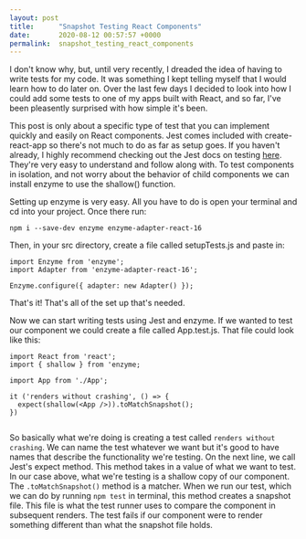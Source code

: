 ```yaml
---
layout: post
title:      "Snapshot Testing React Components"
date:       2020-08-12 00:57:57 +0000
permalink:  snapshot_testing_react_components
---
```



I don't know why, but, until very recently, I dreaded the idea of having to write tests for my code. It was something I kept telling myself that I would learn how to do later on. Over the last few days I decided to look into how I could add some tests to one of my apps built with React, and so far, I've been pleasently surprised with how simple it's been. 

This post is only about a specific type of test that you can implement quickly and easily on React components. Jest comes included with create-react-app so there's not much to do as far as setup goes. If you haven't already, I highly recommend checking out the Jest docs on testing [here](https://create-react-app.dev/docs/running-tests/). They're very easy to understand and follow along with. To test components in isolation, and not worry about the behavior of child components we can install enzyme to use the shallow() function. 

Setting up enzyme is very easy. All you have to do is open your terminal and cd into your project. Once there run:
```
npm i --save-dev enzyme enzyme-adapter-react-16
```

Then, in your src directory, create a file called setupTests.js and paste in:
```
import Enzyme from 'enzyme';
import Adapter from 'enzyme-adapter-react-16';

Enzyme.configure({ adapter: new Adapter() });
```
That's it! That's all of the set up that's needed.

Now we can start writing tests using Jest and enzyme. If we wanted to test our <App /> component we could create a file called App.test.js. That file could look like this:

```
import React from 'react';
import { shallow } from 'enzyme;

import App from './App';

it ('renders without crashing', () => {
  expect(shallow(<App />)).toMatchSnapshot();
})


```

So basically what we're doing is creating a test called `renders without crashing`. We can name the test whatever we want but it's good to have names that describe the functionality we're testing. On the next line, we call Jest's expect method. This method takes in a value of what we want to test. In our case above, what we're testing is a shallow copy of our <App /> component. The `.toMatchSnapshot()` method is a matcher. When we run our test, which we can do by running `npm test` in terminal, this method creates a snapshot file. This file is what the test runner uses to compare the component in subsequent renders. The test fails if our <App /> component were to render something different than what the snapshot file holds. 
